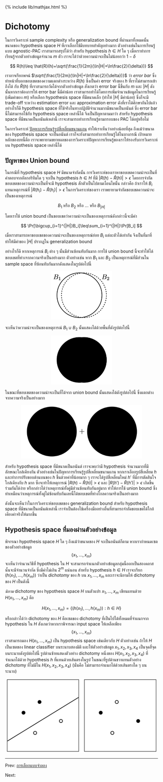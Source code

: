 {% include lib/mathjax.html %}
# Dichotomy

ในการวิเคราะห์ sample complexity หรือ generalization bound ที่ผ่านมาทั้งหมดนั้น
ขนาดของ hypothesis space $H$ ที่เราเลือกใช้มีบทบาทสำคัญอย่างมาก ตัวอย่างเช่นในการเรียนรู้แบบ
agnostic-PAC เราสามารถสรุปได้ว่า สำหรับ hypothesis $h\in H$ ใด ๆ เมื่อเราทำการเรียนรู้จากตัวอย่างข้อมูลจำนวน $m$ ตัว
เราจะได้ว่าด้วยความน่าจะเป็นไม่น้อยกว่า $1-\delta$

$$
R(h)\leq \hat{R}(h)+\sqrt{\frac{1}{2m}(\ln|H|+\ln\frac{2}{\delta})}
$$

เราอาจเรียกพจน์ $\sqrt{\frac{1}{2m}(\ln|H|+\ln\frac{2}{\delta})}$ ว่า _error bar_
ซึ่งทำหน้าที่บอกขอบเขตของความแตกต่างระหว่าง $R(h)$ ซึ่งเป็นค่า error จริงของ $h$ ที่เราไม่สามารถเข้าถึงได้
กับ $\hat{R}(h)$ ที่เราสามารถวัดได้จากตัวอย่างข้อมูล สังเกตว่า error bar นี้ขึ้นกับ $m$ และ $|H|$
ดังนั้นหากเราต้องการให้ error bar นี้มีค่าน้อย
เราสามารถทำได้โดยการเพิ่มจำนวนข้อมูลในการเรียนรู้ (เพิ่มค่าของ $m$) หรือเลือก hypothesis space
ที่มีขนาดเล็ก (ทำให้ $|H|$ มีค่าน้อย) ซึ่งก็จะมี trade-off ระหว่าง estimation error และ approximation error
ดังที่เราได้ศึกษากันไปแล้ว
อย่างไรก็ดี hypothesis space ที่ใช้จริงในทางปฏิบัติจำนวนมากมีขนาดเป็นอนันต์ ซึ่ง error bar นี้ไม่สามารถใช้กับ
hypothesis space เหล่านี้ได้ จึงเป็นปัญหาตามมาว่า สำหรับ hypothesis space ที่มีขนาดเป็นอนันต์เหล่านี้
เราจะสามารถทำการเรียนรู้ตามกรอบของ PAC ได้อยู่หรือไม่

ในการวิเคราะห์ [ปัญหาการเรียนรู้รูปสี่เหลี่ยมขนานแกน](https://vacharapat.github.io/Computational-Learning-Theory/docs/pac2)
ทำให้เราเห็นว่าอย่างน้อยที่สุด ถึงแม้ว่าขนาดของ hypothesis space จะเป็นอนันต์ เราก็จะยังสามารถทำการเรียนรู้ได้ในบางกรณี
เป้าหมายหลักของบทนี้คือ เราจะพยายามขยายผลของการวิเคราะห์ปัญหาการเรียนรู้ของเราให้รองรับการวิเคราะห์บน hypothesis space
เหล่านี้ได้

## ปัญหาของ Union bound
ในกรณีที่ hypothesis space $H$ มีขนาดจำกัดนั้น การวิเคราะห์ของเราหาขอบเขตความน่าจะเป็นที่คำตอบจากอัลกอริทึมใด ๆ จะเป็น hypothesis $h\in H$ ที่มี $|R(h)-\hat{R}(h)|>\epsilon$ โดยการจำกัดขอบเขตของความน่าจะเป็นที่จะมี hypothesis สักตัวเป็นไปตามเงื่อนไขนั้น
กล่าวคือ ถ้าเราให้ $B_i$ แทนเหตุการณ์ที่ $|R(h_i)-\hat{R}(h_i)|>\epsilon$
ในการวิเคราะห์ของเรา เราพยายามจำกัดขอบเขตความน่าจะเป็นของเหตุการณ์

$$
B_1 \text{ หรือ }
B_2 \text{ หรือ }
\dots\text{ หรือ }
B_{|H|}
$$

โดยเราใช้ union bound เป็นขอบเขตว่าความน่าจะเป็นของเหตุการณ์ดังกล่าวนี้จะมีค่า

$$
\Pr[\bigcup_{i=1}^{|H|}B_i]\leq\sum_{i=1}^{|H|}\Pr[B_i]
$$

เมื่อเราสามารถหาขอบเขตของความน่าจะเป็นของเหตุการณ์ย่อย $B_i$ แต่ละตัวได้เท่ากัน จึงเป็นที่มาที่ทำให้มีค่าของ
$|H|$ ปรากฏใน generalization bound

อย่างไรก็ดี หากเหตุการณ์ $B_i$ ต่าง ๆ นั้นมีส่วนซ้อนทับกันมาก การใช้ union bound นี้จะทำให้ได้ขอบเขตที่ห่างจากความจริงเป็นอย่างมาก
ตัวอย่างเช่น หาก $B_1$ และ $B_2$ เป็นเหตุการณ์ที่มีส่วนใน sample space ที่ซ้อนทับกันมากดังแสดงในรูปต่อไปนี้

<p align="center">
<img width="200" src="https://raw.githubusercontent.com/vacharapat/Computational-Learning-Theory/master/images/union1.png">
</p>

จะเห็นว่าความน่าจะเป็นของเหตุการณ์ $B_1\cup B_2$ นั้นแสดงได้ด้วยพื้นที่ดังรูปต่อไปนี้

<p align="center">
<img width="200" src="https://raw.githubusercontent.com/vacharapat/Computational-Learning-Theory/master/images/union2.png">
</p>

ในขณะที่ขอบเขตของความน่าจะเป็นที่ได้จาก union bound นั้นแสดงได้ดังรูปต่อไปนี้ ซึ่งแตกต่างจากความจริงเป็นอย่างมาก

<p align="center">
<img width="400" src="https://raw.githubusercontent.com/vacharapat/Computational-Learning-Theory/master/images/union3.png">
</p>

สำหรับ hypothesis space ที่มีขนาดเป็นอนันต์ เราจะพบว่ามี hypothesis จำนวนมากที่มีลักษณะใกล้เคียงกัน
ตัวอย่างเช่นในปัญหาการเรียนรู้รูปสี่เหลี่ยมขนานแกน หากเราเลือกรูปสี่เหลี่ยม $h$ และทำการปรับขอบด้านบนของ $h$
ขึ้นด้วยค่าที่น้อยมาก ๆ เราจะได้รูปสี่เหลี่ยมใหม่ $h'$ ที่มีการตัดสินใจใกล้เคียงกับ $h$ มาก ซึ่งจะทำให้เหตุการณ์
$|R(h)-\hat{R}(h)|>\epsilon$ และ $|R(h')-\hat{R}(h')|>\epsilon$ เกิดขึ้นร่วมกันได้ง่าย
หรือกล่าวได้ว่าเหตุการณ์ทั้งคู่มีส่วนซ้อนทับกันอยู่มาก
ทำให้การใช้ union bound ซึ่งทำเหมือนว่าเหตุการณ์ทั้งคู่ไม่ซ้อนทับกันเลยนี้ได้ขอบเขตที่ห่างไกลความจริงเป็นอย่างมาก

ดังนั้นจะเห็นว่าในการวิเคราะห์ขอบเขตของ generalization bound สำหรับ hypothesis space ที่มีขนาดเป็นอนันต์เหล่านี้
เราจำเป็นต้องใช้เครื่องมืออย่างอื่นที่สามารถจำกัดขอบเขตได้ใกล้เคียงค่าจริงให้มากขึ้น

## Hypothesis space ที่มองผ่านตัวอย่างข้อมูล
พิจารณา hypothesis space $H$ ใด ๆ ถึงแม้ว่าขนาดของ $H$ จะเป็นอนันต์ก็ตาม
หากเรากำหนดเซตของตัวอย่างข้อมูล $$\{x_1,\dots,x_m\}$$ จะเห็นว่าจำนวนวิธีที่ hypothesis ใน $H$
จะสามารถจำแนกตัวอย่างข้อมูลกลุ่มนี้ออกเป็นสองคลาสนั้นจะมีจำนวนจำกัด ซึ่งมีค่าไม่เกิน $2^m$ แน่นอน
สำหรับ hypothesis $h\in H$ เราจะเรียก
$(h(x_1),\dots,h(x_m))$ ว่าเป็น _dichotomy_ ของ $h$ บน $x_1,\dots,x_m$
และเราจะนิยามให้ dichotomy ของ $H$ เป็นดังนี้

*นิยาม* dichotomy ของ hypothesis space $H$ บนตัวแปร $x_1,\dots,x_m$ เขียนแทนด้วย
$H(x_1,\dots,x_m)$ คือ

$$
H(x_1,\dots,x_m) = \{(h(x_1),\dots,h(x_m)):h\in H\}
$$

หรือกล่าวได้ว่า dichotomy ของ $H$ คือเซตของ dichotomy ที่เป็นไปได้ทั้งหมดที่จำแนกจาก hypothesis ใน $H$
สังเกตว่าหากเราพิจารณา input space ให้เหลือเพียง
$$\{x_1,\dots,x_m\}$$ เราสามารถมอง $H(x_1,\dots,x_m)$ เป็น hypothesis space เช่นเดียวกับ $H$
ตัวอย่างเช่น ถ้าให้ $H$ เป็นเซตของ linear classifier บนระนาบสองมิติ และให้ตัวอย่างข้อมูล
$x_1,x_2,x_3,x_4$ เป็นจุดสี่จุดบนระนาบดังรูปต่อไปนี้ รูปด้านซ้ายแสดงตัวอย่าง dichotomy หนึ่งของ $H(x_1,x_2,x_3,x_4)$
ที่จำแนกได้ด้วย hypothesis $h$ ที่แทนด้วยเส้นตรงในรูป ในขณะที่รูปด้านขวาแทนตัวอย่าง dichotomy ที่ไม่มีใน $H(x_1,x_2,x_3,x_4)$
(นั่นคือ ไม่สามารถจำแนกได้ด้วยเส้นตรงใด ๆ บนระนาบ)

<p align="center">
<img width="500" src="https://raw.githubusercontent.com/vacharapat/Computational-Learning-Theory/master/images/dichotomy.png">
</p>

----
Prev: [การเลือกแบบจำลอง](https://vacharapat.github.io/Computational-Learning-Theory/docs/stochastic5)

Next:
